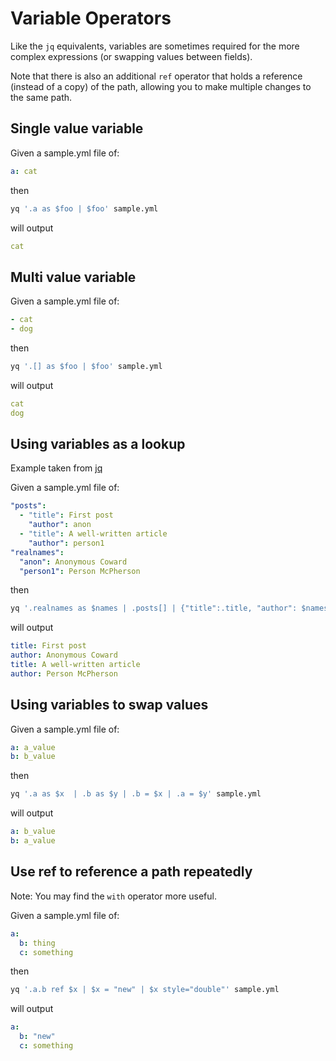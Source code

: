 # Variable Operators

Like the `jq` equivalents, variables are sometimes required for the more complex expressions (or swapping values between fields).

Note that there is also an additional `ref` operator that holds a reference (instead of a copy) of the path, allowing you to make multiple changes to the same path.

## Single value variable
Given a sample.yml file of:
```yaml
a: cat
```
then
```bash
yq '.a as $foo | $foo' sample.yml
```
will output
```yaml
cat
```

## Multi value variable
Given a sample.yml file of:
```yaml
- cat
- dog
```
then
```bash
yq '.[] as $foo | $foo' sample.yml
```
will output
```yaml
cat
dog
```

## Using variables as a lookup
Example taken from [jq](https://stedolan.github.io/jq/manual/#Variable/SymbolicBindingOperator:...as$identifier|...)

Given a sample.yml file of:
```yaml
"posts":
  - "title": First post
    "author": anon
  - "title": A well-written article
    "author": person1
"realnames":
  "anon": Anonymous Coward
  "person1": Person McPherson
```
then
```bash
yq '.realnames as $names | .posts[] | {"title":.title, "author": $names[.author]}' sample.yml
```
will output
```yaml
title: First post
author: Anonymous Coward
title: A well-written article
author: Person McPherson
```

## Using variables to swap values
Given a sample.yml file of:
```yaml
a: a_value
b: b_value
```
then
```bash
yq '.a as $x  | .b as $y | .b = $x | .a = $y' sample.yml
```
will output
```yaml
a: b_value
b: a_value
```

## Use ref to reference a path repeatedly
Note: You may find the `with` operator more useful.

Given a sample.yml file of:
```yaml
a:
  b: thing
  c: something
```
then
```bash
yq '.a.b ref $x | $x = "new" | $x style="double"' sample.yml
```
will output
```yaml
a:
  b: "new"
  c: something
```


